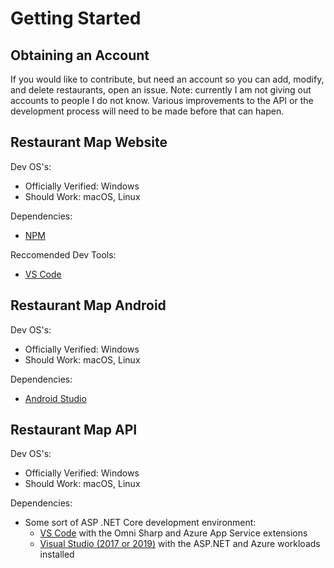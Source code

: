 # Getting Started #

## Obtaining an Account ##
If you would like to contribute, but need an account so you can add, modify, and delete restaurants, open an issue. Note: currently I am not giving out accounts to people I do not know. Various improvements to the API or the development process will need to be made before that can hapen.

## Restaurant Map Website ##

Dev OS's:
- Officially Verified: Windows
- Should Work: macOS, Linux

Dependencies:
- [NPM](https://www.npmjs.com/)

Reccomended Dev Tools:
- [VS Code](https://code.visualstudio.com/)

## Restaurant Map Android ##

Dev OS's:
- Officially Verified: Windows
- Should Work: macOS, Linux

Dependencies:
- [Android Studio](https://developer.android.com/studio)

## Restaurant Map API ##

Dev OS's:
- Officially Verified: Windows
- Should Work: macOS, Linux

Dependencies:
- Some sort of ASP .NET Core development environment:
   - [VS Code](https://code.visualstudio.com/) with the Omni Sharp and Azure App Service extensions
   - [Visual Studio (2017 or 2019)](https://visualstudio.microsoft.com/vs/) with the ASP.NET and Azure workloads installed